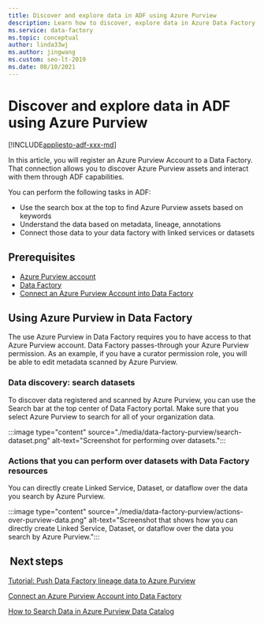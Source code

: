 ```yaml
---
title: Discover and explore data in ADF using Azure Purview
description: Learn how to discover, explore data in Azure Data Factory using Azure Purview
ms.service: data-factory
ms.topic: conceptual
author: linda33wj
ms.author: jingwang
ms.custom: seo-lt-2019
ms.date: 08/10/2021
---
```


# Discover and explore data in ADF using Azure Purview

[!INCLUDE[appliesto-adf-xxx-md](includes/appliesto-adf-xxx-md.md)]

In this article, you will register an Azure Purview Account to a Data Factory. That connection allows you to discover Azure Purview assets and interact with them through ADF capabilities. 

You can perform the following tasks in ADF: 
- Use the search box at the top to find Azure Purview assets based on keywords 
- Understand the data based on metadata, lineage, annotations 
- Connect those data to your data factory with linked services or datasets 

## Prerequisites 

- [Azure Purview account](../purview/create-catalog-portal.md) 
- [Data Factory](./quickstart-create-data-factory-portal.md) 
- [Connect an Azure Purview Account into Data Factory](./connect-data-factory-to-azure-purview.md) 

## Using Azure Purview in Data Factory 

The use Azure Purview in Data Factory requires you to have access to that Azure Purview account. Data Factory passes-through your Azure Purview permission. As an example, if you have a curator permission role, you will be able to edit metadata scanned by Azure Purview. 

### Data discovery: search datasets 

To discover data registered and scanned by Azure Purview, you can use the Search bar at the top center of Data Factory portal. Make sure that you select Azure Purview to search for all of your organization data. 

:::image type="content" source="./media/data-factory-purview/search-dataset.png" alt-text="Screenshot for performing over datasets.":::

### Actions that you can perform over datasets with Data Factory resources 
You can directly create Linked Service, Dataset, or dataflow over the data you search by Azure Purview.

:::image type="content" source="./media/data-factory-purview/actions-over-purview-data.png" alt-text="Screenshot that shows how you can directly create Linked Service, Dataset, or dataflow over the data you search by Azure Purview.":::

##  Next steps 

[Tutorial: Push Data Factory lineage data to Azure Purview](turorial-push-lineage-to-purview.md)

[Connect an Azure Purview Account into Data Factory](connect-data-factory-to-azure-purview.md) 

[How to Search Data in Azure Purview Data Catalog](../purview/how-to-search-catalog.md)